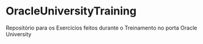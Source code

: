 # OracleUniversityTraining
Repositório para os Exercícios feitos durante o Treinamento no porta Oracle University
